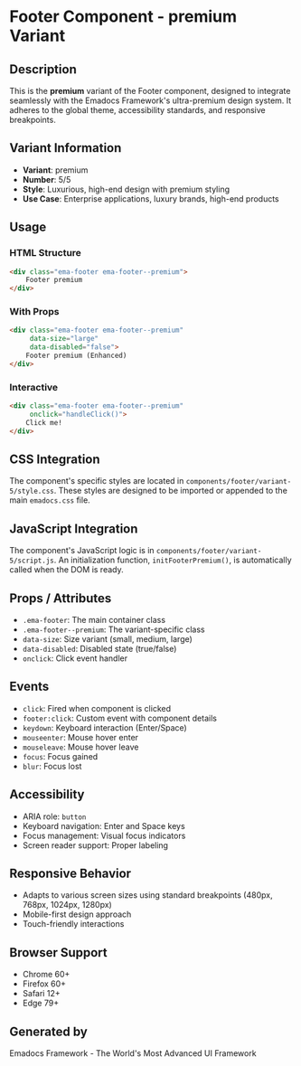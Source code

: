 # Footer Component - premium Variant

## Description
This is the **premium** variant of the Footer component, designed to integrate seamlessly with the Emadocs Framework's ultra-premium design system. It adheres to the global theme, accessibility standards, and responsive breakpoints.

## Variant Information
- **Variant**: premium
- **Number**: 5/5
- **Style**: Luxurious, high-end design with premium styling
- **Use Case**: Enterprise applications, luxury brands, high-end products

## Usage

### HTML Structure
```html
<div class="ema-footer ema-footer--premium">
    Footer premium
</div>
```

### With Props
```html
<div class="ema-footer ema-footer--premium" 
     data-size="large" 
     data-disabled="false">
    Footer premium (Enhanced)
</div>
```

### Interactive
```html
<div class="ema-footer ema-footer--premium" 
     onclick="handleClick()">
    Click me!
</div>
```

## CSS Integration
The component's specific styles are located in `components/footer/variant-5/style.css`. These styles are designed to be imported or appended to the main `emadocs.css` file.

## JavaScript Integration
The component's JavaScript logic is in `components/footer/variant-5/script.js`. An initialization function, `initFooterPremium()`, is automatically called when the DOM is ready.

## Props / Attributes
- `.ema-footer`: The main container class
- `.ema-footer--premium`: The variant-specific class
- `data-size`: Size variant (small, medium, large)
- `data-disabled`: Disabled state (true/false)
- `onclick`: Click event handler

## Events
- `click`: Fired when component is clicked
- `footer:click`: Custom event with component details
- `keydown`: Keyboard interaction (Enter/Space)
- `mouseenter`: Mouse hover enter
- `mouseleave`: Mouse hover leave
- `focus`: Focus gained
- `blur`: Focus lost

## Accessibility
- ARIA role: `button`
- Keyboard navigation: Enter and Space keys
- Focus management: Visual focus indicators
- Screen reader support: Proper labeling

## Responsive Behavior
- Adapts to various screen sizes using standard breakpoints (480px, 768px, 1024px, 1280px)
- Mobile-first design approach
- Touch-friendly interactions

## Browser Support
- Chrome 60+
- Firefox 60+
- Safari 12+
- Edge 79+

## Generated by
Emadocs Framework - The World's Most Advanced UI Framework
